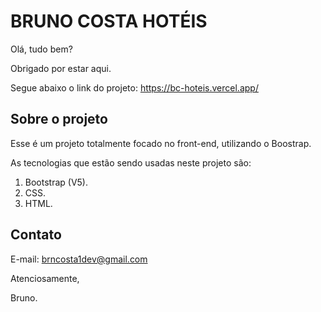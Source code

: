 # BRUNO COSTA HOTÉIS

Olá, tudo bem?

Obrigado por estar aqui.

Segue abaixo o link do projeto: https://bc-hoteis.vercel.app/

## Sobre o projeto

Esse é um projeto totalmente focado no front-end, utilizando o Boostrap.

As tecnologias que estão sendo usadas neste projeto são:

1. Bootstrap (V5).
2. CSS.
3. HTML.


## Contato

E-mail: brncosta1dev@gmail.com

Atenciosamente,

Bruno.
